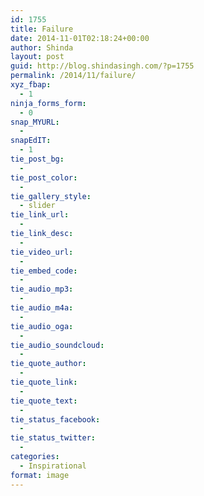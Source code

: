 ```yaml
---
id: 1755
title: Failure
date: 2014-11-01T02:18:24+00:00
author: Shinda
layout: post
guid: http://blog.shindasingh.com/?p=1755
permalink: /2014/11/failure/
xyz_fbap:
  - 1
ninja_forms_form:
  - 0
snap_MYURL:
  - 
snapEdIT:
  - 1
tie_post_bg:
  - 
tie_post_color:
  - 
tie_gallery_style:
  - slider
tie_link_url:
  - 
tie_link_desc:
  - 
tie_video_url:
  - 
tie_embed_code:
  - 
tie_audio_mp3:
  - 
tie_audio_m4a:
  - 
tie_audio_oga:
  - 
tie_audio_soundcloud:
  - 
tie_quote_author:
  - 
tie_quote_link:
  - 
tie_quote_text:
  - 
tie_status_facebook:
  - 
tie_status_twitter:
  - 
categories:
  - Inspirational
format: image
---
```

